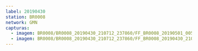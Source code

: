 ```yaml
---
label: 20190430
station: BR0008
network: GMN
capturas:
  - imagem: BR0008/BR0008_20190430_210712_237860/FF_BR0008_20190501_005423_097_0075520.fits_maxpixel.jpg
  - imagem: BR0008/BR0008_20190430_210712_237860/FF_BR0008_20190430_210930_166_0002560.fits_maxpixel.jpg
---
```

